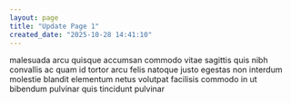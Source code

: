 ```yaml
---
layout: page
title: "Update Page 1"
created_date: "2025-10-28 14:41:10"
---
```


malesuada arcu quisque accumsan commodo vitae sagittis quis nibh convallis ac quam id tortor arcu felis natoque justo egestas non interdum molestie blandit elementum netus volutpat facilisis commodo in ut bibendum pulvinar quis tincidunt pulvinar 
